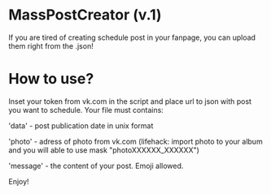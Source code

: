 # MassPostCreator (v.1)
If you are tired of creating schedule post in your fanpage, you can upload them right from the .json! 

# How to use?
Inset your token from vk.com in the script and place url to json with post you want to schedule.
Your file must contains: 

  'data' - post publication date in unix format
  
  'photo' - adress of photo from vk.com (lifehack: import photo to your album and you will able to use mask "photoXXXXXX_XXXXXX")
  
  'message' - the content of your post. Emoji allowed.
  
  Enjoy!

